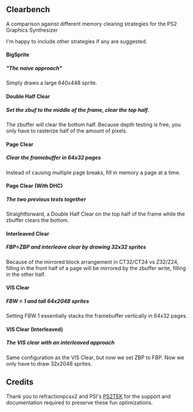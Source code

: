## Clearbench
A comparison against different memory clearing strategies for the PS2 Graphics Synthesizer

I'm happy to include other strategies if any are suggested.

#### BigSprite
##### "The naive approach"
Simply draws a large 640x448 sprite.

#### Double Half Clear
##### Set the zbuf to the middle of the frame, clear the top half.
The zbuffer will clear the bottom half. Because depth testing is free, you only have to rasterize half of the amount of pixels.

#### Page Clear
##### Clear the framebuffer in 64x32 pages
Instead of causing multiple page breaks, fill in memory a page at a time.

#### Page Clear (With DHC)
##### The two previous tests together
Straightforward, a Double Half Clear on the top half of the frame while the zbuffer clears the bottom.

#### Interleaved Clear
##### FBP=ZBP and interleave clear by drawing 32x32 sprites
Because of the mirrored block arrangement in CT32/CT24 vs Z32/Z24, filling in the front half of a page will be mirrored by the zbuffer write, filling in the other half.

#### VIS Clear
##### FBW = 1 and tall 64x2048 sprites
Setting FBW 1 essentially stacks the framebuffer vertically in 64x32 pages.

#### VIS Clear (Interleaved)
##### The VIS clear with an interleaved approach
Same configuration as the VIS Clear, but now we set ZBP to FBP. Now we only have to draw 32x2048 sprites.


## Credits
Thank you to refractionpcsx2 and PSI's [PS2TEK](https://psi-rockin.github.io/ps2tek/#gsspecialeffects) for the support and documentation required to preserve these fun optimizations.

